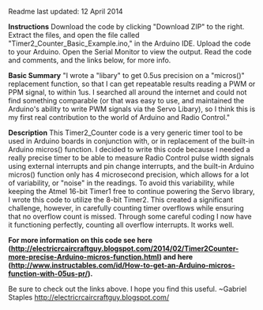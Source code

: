 Readme last updated: 12 April 2014

**Instructions**
Download the code by clicking "Download ZIP" to the right.  Extract the files, and open the file called "Timer2_Counter_Basic_Example.ino," in the Arduino IDE.  Upload the code to your Arduino.  Open the Serial Monitor to view the output.  Read the code and comments, and the links below, for more info.

**Basic Summary**
"I wrote a "libary" to get 0.5us precision on a "micros()" replacement function, so that I can get repeatable results reading a PWM or PPM signal, to within 1us.  I searched all around the internet and could not find something comparable (or that was easy to use, and maintained the Arduino's ability to write PWM signals via the Servo Libary), so I think this is my first real contribution to the world of Arduino and Radio Control."  

**Description**
This Timer2_Counter code is a very generic timer tool to be used in Arduino boards in conjunction with, or in replacement of the built-in Arduino micros() function.  I decided to write this code because I needed a really precise timer to be able to measure Radio Control pulse width signals using external interrupts and pin change interrupts, and the built-in Arduino micros() function only has 4 microsecond precision, which allows for a lot of variability, or "noise" in the readings.  To avoid this variability, while keeping the Atmel 16-bit Timer1 free to continue powering the Servo library, I wrote this code to utilize the 8-bit Timer2.  This created a significant challenge, however, in carefully counting timer overflows while ensuring that no overflow count is missed.  Through some careful coding I now have it functioning perfectly, counting all overflow interrupts.  It works well.

**For more information on this code see here (http://electricrcaircraftguy.blogspot.com/2014/02/Timer2Counter-more-precise-Arduino-micros-function.html) and here (http://www.instructables.com/id/How-to-get-an-Arduino-micros-function-with-05us-pr/).**

Be sure to check out the links above.  I hope you find this useful.
~Gabriel Staples
http://electricrcaircraftguy.blogspot.com/